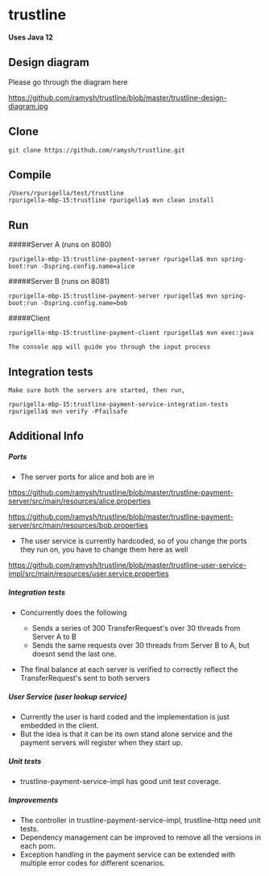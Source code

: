 # trustline

<b>Uses Java 12</b>

## Design diagram

   Please go through the diagram here
   
   https://github.com/ramysh/trustline/blob/master/trustline-design-diagram.jpg

## Clone


    git clone https://github.com/ramysh/trustline.git
    
## Compile
    
    
    /Users/rpurigella/test/trustline
    rpurigella-mbp-15:trustline rpurigella$ mvn clean install

## Run

#####Server A (runs on 8080)
     
    rpurigella-mbp-15:trustline-payment-server rpurigella$ mvn spring-boot:run -Dspring.config.name=alice
    
    
#####Server B (runs on 8081)
    
    rpurigella-mbp-15:trustline-payment-server rpurigella$ mvn spring-boot:run -Dspring.config.name=bob
    
    
#####Client
    
    rpurigella-mbp-15:trustline-payment-client rpurigella$ mvn exec:java
    
    The console app will guide you through the input process
    
    
## Integration tests

    
    
    Make sure both the servers are started, then run,
    
    rpurigella-mbp-15:trustline-payment-service-integration-tests rpurigella$ mvn verify -Pfailsafe
    

## Additional Info

##### Ports
* The server ports for alice and bob are in

https://github.com/ramysh/trustline/blob/master/trustline-payment-server/src/main/resources/alice.properties

https://github.com/ramysh/trustline/blob/master/trustline-payment-server/src/main/resources/bob.properties


* The user service is currently hardcoded, so of you change the ports they run on, you have to change them here as well

https://github.com/ramysh/trustline/blob/master/trustline-user-service-impl/src/main/resources/user.service.properties

##### Integration tests

* Concurrently does the following 
  * Sends a series of 300 TransferRequest's over 30 threads from Server A to B
  * Sends the same requests over 30 threads from Server B to A, but doesnt send the last one.
 
* The final balance at each server is verified to correctly reflect the TransferRequest's sent to both servers

##### User Service (user lookup service)

* Currently the user is hard coded and the implementation is just embedded in the client. 
* But the idea is that it can be its own stand alone service and the payment servers will register when they start up.

##### Unit tests
* trustline-payment-service-impl has good unit test coverage.

##### Improvements 
* The controller in trustline-payment-service-impl, trustline-http need unit tests.
* Dependency management can be improved to remove all the versions in each pom.
* Exception handling in the payment service can be extended with multiple error codes for different scenarios.